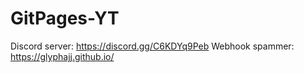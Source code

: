 # GitPages-YT
Discord server: https://discord.gg/C6KDYq9Peb
Webhook spammer: https://glyphajj.github.io/
